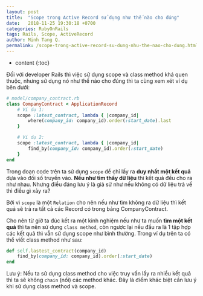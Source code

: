 ```yaml
---
layout: post
title:  "Scope trong Active Record sử dụng như thế nào cho đúng"
date:   2018-11-25 19:30:18 +0700
categories: RubyOnRails
tags: Rails, Scope, ActiveRecord
author: Minh Tang Q.
permalink: /scope-trong-active-record-su-dung-nhu-the-nao-cho-dung.html
---
```


* content
{:toc}


Đối với developer Rails thì việc sử dụng scope và class method khá quen thuộc, nhưng sử dụng nó như thế nào cho đúng thì ta cùng xem xét ví dụ bên dưới:
```ruby
# model/company_contract.rb
class CompanyContract < ApplicationRecord
    # Ví dụ 1:
    scope :latest_contract, lambda { |company_id|
        where(company_id: company_id).order(:start_date).last
    }

    # Ví dụ 2:
    scope :latest_contract, lambda { |company_id|
        find_by(company_id: company_id).order(:start_date)
    }
end
```



Trong đoạn code trên ta sử dụng `scope` để chỉ lấy ra **duy nhất một kết quả** dựa vào đối số truyền vào. **Nếu như tìm thấy dữ liệu** thì kết quả đều cho ra như nhau. Nhưng điều đáng lưu ý là giả sử như nếu không có dữ liệu trả về thì điều gì xảy ra?

Bởi vì `scope` là một `Relation` cho nên nếu như tìm không ra dữ liệu thì kết quả sẽ trả ra tất cả các Record có trong bảng CompanyContract.

Cho nên từ giờ ta đúc kết ra một kinh nghiệm nếu như ta muốn **tìm một kết quả** thì ta nên sử dụng `class method`, còn ngược lại nếu đầu ra là 1 tập hợp các kết quả thì vẫn sử dụng scope như bình thường.
Trong ví dụ trên ta có thể viết class method như sau:
```ruby
def self.lastest_contract(company_id)
    find_by(company_id: company_id).order(:start_date)
end
```
Lưu ý: Nếu ta sử dụng class method cho việc truy vấn lấy ra nhiều kết quả thì ta sẽ không `chain` (nối) các method khác. Đây là điểm khác biệt cần lưu ý khi sử dụng class method và scope.
